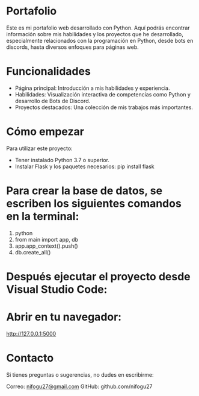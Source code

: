 # Portafolio
Este es mi portafolio web desarrollado con Python. Aquí podrás encontrar información sobre mis habilidades y los proyectos que he desarrollado, especialmente relacionados con la programación en Python, desde bots en discords, hasta diversos enfoques para páginas web.

# Funcionalidades
- Página principal: Introducción a mis habilidades y experiencia.
- Habilidades: Visualización interactiva de competencias como Python y desarrollo de Bots de Discord.
- Proyectos destacados: Una colección de mis trabajos más importantes.

# Cómo empezar
Para utilizar este proyecto:

- Tener instalado Python 3.7 o superior.
- Instalar Flask y los paquetes necesarios:
  pip install flask  

# Para crear la base de datos, se escriben los siguientes comandos en la terminal:
1. python
2. from main import app, db  
3. app.app_context().push()  
4. db.create_all()  

# Después ejecutar el proyecto desde Visual Studio Code:
# Abrir en tu navegador:
http://127.0.0.1:5000  

# Contacto
Si tienes preguntas o sugerencias, no dudes en escribirme:

Correo: nifogu27@gmail.com
GitHub: github.com/nifogu27
